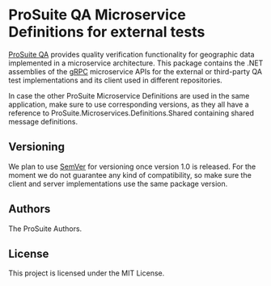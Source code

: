 # ProSuite QA Microservice Definitions for external tests

[ProSuite QA](https://dirageosystems.ch/prosuite) provides quality verification functionality for geographic data implemented in a microservice architecture. 
This package contains the .NET assemblies of the [gRPC](https://github.com/grpc) microservice APIs for the external or third-party QA test implementations and its client used in different repositories.

In case the other ProSuite Microservice Definitions are used in the same application, make sure to use corresponding versions, as they all have a reference to ProSuite.Microservices.Definitions.Shared containing shared message definitions.

## Versioning

We plan to use [SemVer](http://semver.org/) for versioning once version 1.0 is released. For the moment we do not guarantee any kind of compatibility, so make sure the client and server implementations use the same package version.

## Authors

The ProSuite Authors.

## License

This project is licensed under the MIT License.

